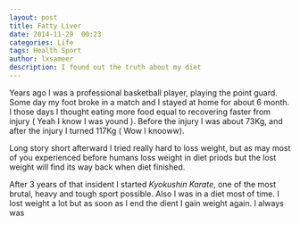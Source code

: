 ```yaml
---
layout: post
title: Fatty Liver
date: 2014-11-29  00:23
categories: Life
tags: Health Sport
author: lxsameer
description: I found out the truth about my diet
---
```


Years ago I was a professional basketball player, playing the point guard. Some day
my foot broke in a match and I stayed at home for about 6 month. I those days I thought
eating more food equal to recovering faster from injury ( Yeah I know I was yound ).
Before the injury I was about 73Kg, and after the injury I turned 117Kg ( Wow I knooww).

Long story short afterward I tried really hard to loss weight, but as may most of you
experienced before humans loss weight in diet priods but the lost weight will find its way
back when diet finished.

After 3 years of that insident I started *Kyokushin Karate*, one of the most brutal, heavy and
tough sport possible. Also I was in a diet most of time. I lost weight a lot but as soon as I end
the dient I gain weight again. I always was 